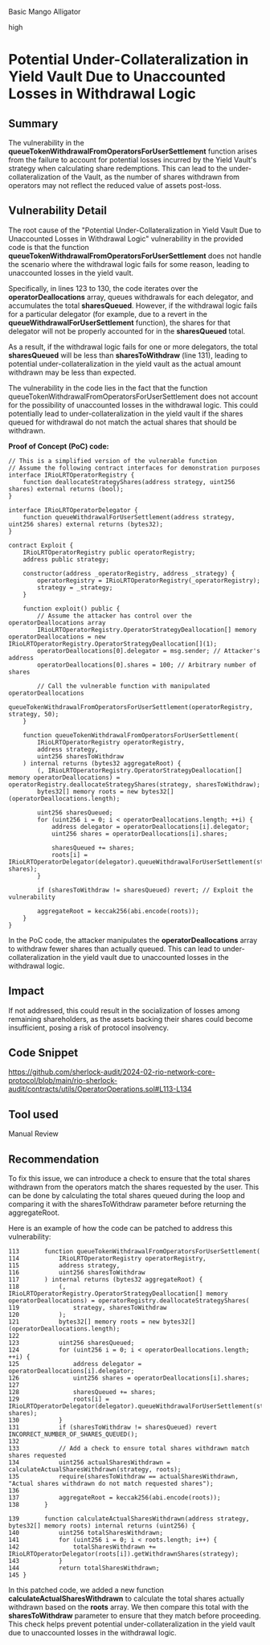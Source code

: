 Basic Mango Alligator

high

# Potential Under-Collateralization in Yield Vault Due to Unaccounted Losses in Withdrawal Logic

## Summary
 The vulnerability in the **queueTokenWithdrawalFromOperatorsForUserSettlement** function arises from the failure to account for potential losses incurred by the Yield Vault's strategy when calculating share redemptions. This can lead to the under-collateralization of the Vault, as the number of shares withdrawn from operators may not reflect the reduced value of assets post-loss.
## Vulnerability Detail
The root cause of the "Potential Under-Collateralization in Yield Vault Due to Unaccounted Losses in Withdrawal Logic" vulnerability in the provided code is that the function **queueTokenWithdrawalFromOperatorsForUserSettlement** does not handle the scenario where the withdrawal logic fails for some reason, leading to unaccounted losses in the yield vault.

Specifically, in lines 123 to 130, the code iterates over the **operatorDeallocations** array, queues withdrawals for each delegator, and accumulates the total **sharesQueued**. However, if the withdrawal logic fails for a particular delegator (for example, due to a revert in the **queueWithdrawalForUserSettlement** function), the shares for that delegator will not be properly accounted for in the **sharesQueued** total.

As a result, if the withdrawal logic fails for one or more delegators, the total **sharesQueued** will be less than **sharesToWithdraw** (line 131), leading to potential under-collateralization in the yield vault as the actual amount withdrawn may be less than expected.

The vulnerability in the code lies in the fact that the function queueTokenWithdrawalFromOperatorsForUserSettlement does not account for the possibility of unaccounted losses in the withdrawal logic. This could potentially lead to under-collateralization in the yield vault if the shares queued for withdrawal do not match the actual shares that should be withdrawn.

**Proof of Concept (PoC) code:**

```solidity
// This is a simplified version of the vulnerable function
// Assume the following contract interfaces for demonstration purposes
interface IRioLRTOperatorRegistry {
    function deallocateStrategyShares(address strategy, uint256 shares) external returns (bool);
}

interface IRioLRTOperatorDelegator {
    function queueWithdrawalForUserSettlement(address strategy, uint256 shares) external returns (bytes32);
}

contract Exploit {
    IRioLRTOperatorRegistry public operatorRegistry;
    address public strategy;
    
    constructor(address _operatorRegistry, address _strategy) {
        operatorRegistry = IRioLRTOperatorRegistry(_operatorRegistry);
        strategy = _strategy;
    }
    
    function exploit() public {
        // Assume the attacker has control over the operatorDeallocations array
        IRioLRTOperatorRegistry.OperatorStrategyDeallocation[] memory operatorDeallocations = new IRioLRTOperatorRegistry.OperatorStrategyDeallocation[](1);
        operatorDeallocations[0].delegator = msg.sender; // Attacker's address
        operatorDeallocations[0].shares = 100; // Arbitrary number of shares
        
        // Call the vulnerable function with manipulated operatorDeallocations
        queueTokenWithdrawalFromOperatorsForUserSettlement(operatorRegistry, strategy, 50);
    }
    
    function queueTokenWithdrawalFromOperatorsForUserSettlement(
        IRioLRTOperatorRegistry operatorRegistry,
        address strategy,
        uint256 sharesToWithdraw
    ) internal returns (bytes32 aggregateRoot) {
        (, IRioLRTOperatorRegistry.OperatorStrategyDeallocation[] memory operatorDeallocations) = operatorRegistry.deallocateStrategyShares(strategy, sharesToWithdraw);
        bytes32[] memory roots = new bytes32[](operatorDeallocations.length);
        
        uint256 sharesQueued;
        for (uint256 i = 0; i < operatorDeallocations.length; ++i) {
            address delegator = operatorDeallocations[i].delegator;
            uint256 shares = operatorDeallocations[i].shares;
            
            sharesQueued += shares;
            roots[i] = IRioLRTOperatorDelegator(delegator).queueWithdrawalForUserSettlement(strategy, shares);
        }
        
        if (sharesToWithdraw != sharesQueued) revert; // Exploit the vulnerability
        
        aggregateRoot = keccak256(abi.encode(roots));
    }
}
```

In the PoC code, the attacker manipulates the **operatorDeallocations** array to withdraw fewer shares than actually queued. This can lead to under-collateralization in the yield vault due to unaccounted losses in the withdrawal logic.

## Impact
 If not addressed, this could result in the socialization of losses among remaining shareholders, as the assets backing their shares could become insufficient, posing a risk of protocol insolvency.
## Code Snippet
https://github.com/sherlock-audit/2024-02-rio-network-core-protocol/blob/main/rio-sherlock-audit/contracts/utils/OperatorOperations.sol#L113-L134
## Tool used

Manual Review

## Recommendation
To fix this issue, we can introduce a check to ensure that the total shares withdrawn from the operators match the shares requested by the user. This can be done by calculating the total shares queued during the loop and comparing it with the sharesToWithdraw parameter before returning the aggregateRoot.

Here is an example of how the code can be patched to address this vulnerability:

```solidity
113       function queueTokenWithdrawalFromOperatorsForUserSettlement(
114           IRioLRTOperatorRegistry operatorRegistry,
115           address strategy,
116           uint256 sharesToWithdraw
117       ) internal returns (bytes32 aggregateRoot) {
118           (, IRioLRTOperatorRegistry.OperatorStrategyDeallocation[] memory operatorDeallocations) = operatorRegistry.deallocateStrategyShares(
119               strategy, sharesToWithdraw
120           );
121           bytes32[] memory roots = new bytes32[](operatorDeallocations.length);
122   
123           uint256 sharesQueued;
124           for (uint256 i = 0; i < operatorDeallocations.length; ++i) {
125               address delegator = operatorDeallocations[i].delegator;
126               uint256 shares = operatorDeallocations[i].shares;
127   
128               sharesQueued += shares;
129               roots[i] = IRioLRTOperatorDelegator(delegator).queueWithdrawalForUserSettlement(strategy, shares);
130           }
131           if (sharesToWithdraw != sharesQueued) revert INCORRECT_NUMBER_OF_SHARES_QUEUED();
132   
133           // Add a check to ensure total shares withdrawn match shares requested
134           uint256 actualSharesWithdrawn = calculateActualSharesWithdrawn(strategy, roots);
135           require(sharesToWithdraw == actualSharesWithdrawn, "Actual shares withdrawn do not match requested shares");
136   
137           aggregateRoot = keccak256(abi.encode(roots));
138       }

139       function calculateActualSharesWithdrawn(address strategy, bytes32[] memory roots) internal returns (uint256) {
140           uint256 totalSharesWithdrawn;
141           for (uint256 i = 0; i < roots.length; i++) {
142               totalSharesWithdrawn += IRioLRTOperatorDelegator(roots[i]).getWithdrawnShares(strategy);
143           }
144           return totalSharesWithdrawn;
145 }
```
In this patched code, we added a new function **calculateActualSharesWithdrawn** to calculate the total shares actually withdrawn based on the **roots** array. We then compare this total with the **sharesToWithdraw** parameter to ensure that they match before proceeding. This check helps prevent potential under-collateralization in the yield vault due to unaccounted losses in the withdrawal logic.